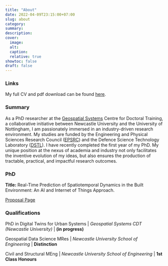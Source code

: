 ```yaml
---
title: "About"
date: 2022-04-09T23:15:00+07:00
slug: about
category:
summary:
description:
cover:
  image:
  alt:
  caption:
  relative: true
showtoc: false
draft: false
---
```

### Links

My full CV and pdf download can be found [here](https://carrowmw.github.io/cv/).

### Summary

As a PhD researcher at the [Geospatial Systems](https://geospatialcdt.ac.uk/) Centre for Doctoral Training, a collaborative initiative between Newcastle University and the University of Nottingham, I am passionately immersed in an industry-driven research environment. My studies are funded by the Engineering and Physical Sciences Research Council ([EPSRC](https://www.ukri.org/councils/epsrc/)) and the Defence Science Technology Laboratory ([DSTL](https://www.gov.uk/government/organisations/defence-science-and-technology-laboratory)). I have recently completed the first year of my PhD. My unique position at the nexus of academia and industry not only facilitates the inventive evolution of my ideas, but also ensures the production of tractable, practical, and impactful research outcomes.

### PhD

**Title:** Real-Time Prediction of Spatiotemporal Dynamics in the Built Environment: An AI and Internet of Things Approach.

[Proposal Page](/projects/phd_proposal/)

### Qualifications

PhD in Digital Twins for Urban Systems | *Geospatial Systems CDT (Newcastle University)* | **(in progress)**

Geospatial Data Science MRes | *Newcastle University School of Engineering* | **Distinction**

Civil and Structural MEng | *Newcastle University School of Engineering* | **1st Class Honours**

